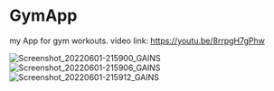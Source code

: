 # GymApp
my App for gym workouts.
 video link:
 https://youtu.be/8rrpgH7gPhw
 
![Screenshot_20220601-215900_GAINS](https://user-images.githubusercontent.com/101586426/171481902-8d11e031-dd81-4bd8-839f-192ebbafdca2.png)
![Screenshot_20220601-215906_GAINS](https://user-images.githubusercontent.com/101586426/171481916-ce0f799b-054f-4a38-beb8-081a541f25c2.png)
![Screenshot_20220601-215912_GAINS](https://user-images.githubusercontent.com/101586426/171481927-b0eaf7e8-d301-4c54-a273-1e816d85e9b1.png)
